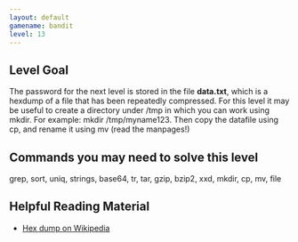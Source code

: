 ```yaml
---
layout: default
gamename: bandit
level: 13
---
```

Level Goal
----------
The password for the next level is stored in the file **data.txt**,
which is a hexdump of a file that has been repeatedly compressed.
For this level it may be useful to create a directory under /tmp in
which you can work using mkdir. For example: mkdir /tmp/myname123.
Then copy the datafile using cp, and rename it using mv (read the
manpages!)

Commands you may need to solve this level
-----------------------------------------
grep, sort, uniq, strings, base64, tr, tar, gzip, bzip2, xxd, mkdir,
cp, mv, file

Helpful Reading Material
------------------------
- [Hex dump on Wikipedia][]

[Hex dump on Wikipedia]: http://en.wikipedia.org/wiki/Hex_dump

